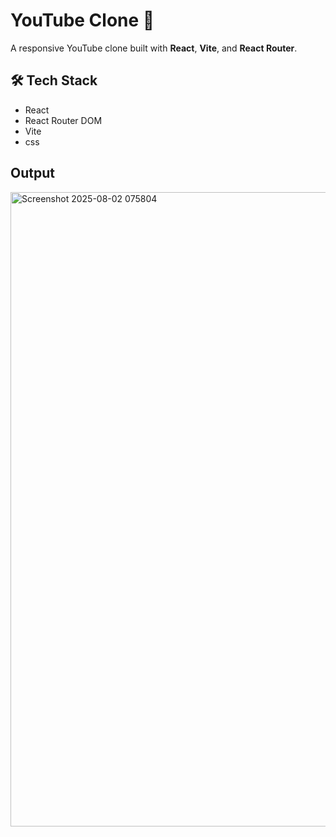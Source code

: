 
# YouTube Clone 🎥

A responsive YouTube clone built with **React**, **Vite**, and **React Router**.

## 🛠 Tech Stack

- React 
- React Router DOM 
- Vite
- css

## Output
  <img width="1892" height="1015" alt="Screenshot 2025-08-02 075804" src="https://github.com/user-attachments/assets/2ffcba23-6fe8-4b5c-bf05-033c5acdd253" />
